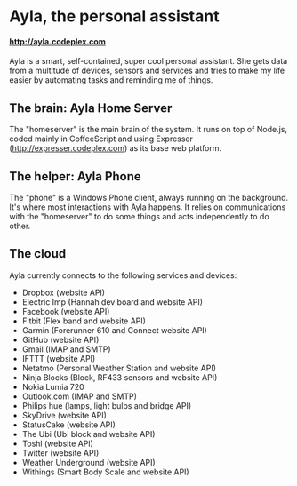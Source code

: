 # Ayla, the personal assistant

#### http://ayla.codeplex.com

Ayla is a smart, self-contained, super cool personal assistant. She gets data from a multitude of devices, sensors and
services and tries to make my life easier by automating tasks and reminding me of things.

## The brain: Ayla Home Server

The "homeserver" is the main brain of the system. It runs on top of Node.js, coded mainly in CoffeeScript and using
Expresser (http://expresser.codeplex.com) as its base web platform.

## The helper: Ayla Phone

The "phone" is a Windows Phone client, always running on the background. It's where most interactions with Ayla happens.
It relies on communications with the "homeserver" to do some things and acts independently to do other.

## The cloud

Ayla currently connects to the following services and devices:

* Dropbox (website API)
* Electric Imp (Hannah dev board and website API)
* Facebook (website API)
* Fitbit (Flex band and website API)
* Garmin (Forerunner 610 and Connect website API)
* GitHub (website API)
* Gmail (IMAP and SMTP)
* IFTTT (website API)
* Netatmo (Personal Weather Station and website API)
* Ninja Blocks (Block, RF433 sensors and website API)
* Nokia Lumia 720
* Outlook.com (IMAP and SMTP)
* Philips hue (lamps, light bulbs and bridge API)
* SkyDrive (website API)
* StatusCake (website API)
* The Ubi (Ubi block and website API)
* Toshl (website API)
* Twitter (website API)
* Weather Underground (website API)
* Withings (Smart Body Scale and website API)